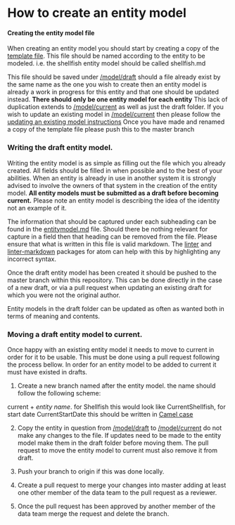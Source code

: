 # How to create an entity model


#### Creating the entity model file
When creating an entity model you should start by creating a copy of the [template file](/model/template.md). This file should be named according to the entity to be modeled. i.e. the shellfish entity model should be called shellfish.md

This file should be saved under [/model/draft](/model/draft) should a file already exist by the same name as the one you wish to create then an entity model is already a work in progress for this entity and that one should be updated instead. **There should only be one entity model for each entity** This lack of duplication extends to [/model/current](/model/current) as well as just the draft folder. If you wish to update an existing model in [/model/current](/model/current) then please follow the [updating an existing model instructions](/UpdatingAnExistingModel.md) Once you have made and renamed a copy of the template file please push this to the master branch

### Writing the draft entity model.

Writing the entity model is as simple as filling out the file which you already created. All fields should be filled in when possible and to the best of your abilities. When an entity is already in use in another system it is strongly advised to involve the owners of that system in the creation of the entity model. **All entity models must be submitted as a draft before becoming current.** Please note an entity model is describing the idea of the identity not an example of it.

The information that should be captured under each subheading can be found in the [entitymodel.md](/EntityModel.md) file. Should there be nothing relevant for capture in a field then that heading can be removed from the file. Please ensure that what is written in this file is valid markdown. The [linter](https://atom.io/packages/linter) and [linter-markdown](https://atom.io/packages/linter-markdown) packages for atom can help with this by highlighting any incorrect syntax.

Once the draft entity model has been created it should be pushed to the master branch within this repository. This can be done directly in the case of a new draft, or via a pull request when updating an existing draft for which you were not the original author.

Entity models in the draft folder can be updated as often as wanted both in terms of meaning and contents.

### Moving a draft entity model to current.
Once happy with an existing entity model it needs to move to current in order for it to be usable. This must be done using a pull request following the process bellow. In order for an entity model to be added to current it must have existed in drafts.
1.   Create a new branch named after the entity model. the name should follow the following scheme:

  current + *entity name*. for Shellfish this would look like CurrentShellfish, for start date CurrentStartDate this should be written in [Camel case](https://en.wikipedia.org/wiki/Camel_case)

2.  Copy the entity in question from [/model/draft](/model/draft) to [/model/current](/model/current) do not make any changes to the file. If updates need to be made to the entity model make them in the draft folder before moving them. The pull request to move the entity model to current must also remove it from draft.

3.  Push your branch to origin if this was done locally.

4.  Create a pull request to merge your changes into master adding at least one other member of the data team to the pull request as a reviewer.

5.  Once the pull request has been approved by another member of the data team merge the request and delete the branch.
